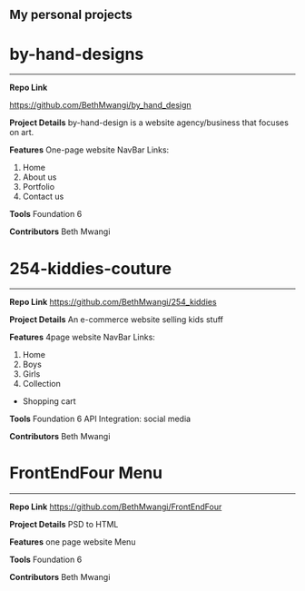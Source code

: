 

## My personal projects 


# by-hand-designs
_________________

**Repo Link**

 https://github.com/BethMwangi/by_hand_design

**Project Details**
 by-hand-design is a website agency/business that focuses on art. 


**Features**
One-page website
NavBar Links: 
 1. Home 
 2. About us
 3. Portfolio
 4. Contact us

**Tools**
Foundation 6

**Contributors**
 Beth Mwangi
 
 
# 254-kiddies-couture
_________________

**Repo Link**
 https://github.com/BethMwangi/254_kiddies

**Project Details**
 An e-commerce website selling kids stuff


**Features**
4page website
NavBar Links: 
 1. Home 
 2. Boys
 3. Girls
 4. Collection
 + Shopping cart

**Tools**
Foundation 6
API Integration: social media

**Contributors**
 Beth Mwangi
 
 
 # FrontEndFour Menu
_________________

**Repo Link**
 https://github.com/BethMwangi/FrontEndFour

**Project Details**
PSD to HTML 


**Features**
one page website
Menu


**Tools**
Foundation 6


**Contributors**
 Beth Mwangi

